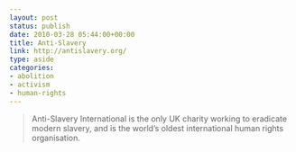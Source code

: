```yaml
---
layout: post
status: publish
date: 2010-03-28 05:44:00+00:00
title: Anti-Slavery
link: http://antislavery.org/
type: aside
categories:
- abolition
- activism
- human-rights
---
```


> Anti-Slavery International is the only UK charity working to eradicate modern slavery, and is the world’s oldest international human rights organisation.

